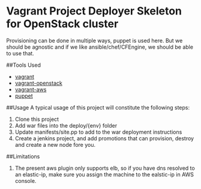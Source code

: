 # Vagrant Project Deployer Skeleton for OpenStack cluster

Provisioning can be done in multiple ways, puppet is used here. But we should be agnostic and if we like ansible/chef/CFEngine, we should be able to use that.

##Tools Used
* [vagrant](http://www.vagrantup.com/)
* [vagrant-openstack](https://github.com/cloudbau/vagrant-openstack-plugin)
* [vagrant-aws](https://github.com/mitchellh/vagrant-aws)
* [puppet](https://docs.puppetlabs.com/puppet/3.7/reference/lang_summary.html)


##Usage
A typical usage of this project will constitute the following steps:
1. Clone this project
2. Add war files into the deploy/{env} folder
3. Update manifests/site.pp to add to the war deployment instructions
4. Create a jenkins project, and add promotions that can provision, destroy and create a new node fore you.

##Limitations
1. The present aws plugin only supports elb, so if you have dns resolved to an elastic-ip, make sure you assign the machine to the ealstic-ip in AWS console.
